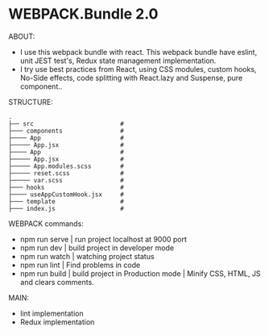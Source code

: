 # WEBPACK.Bundle 2.0

  ABOUT:
  - I use this webpack bundle with react. This webpack bundle have eslint, unit JEST test's, Redux state management implementation.
  - I try use best practices from React, using CSS modules, custom hooks, No-Side effects, code splitting with React.lazy and Suspense, pure component..
  
  STRUCTURE:
  
    .
    ├── src                        # 
    ├─── components                #    
    ├──── App                      #
    ├───── App.jsx                 #
    ├──── App                      #                 
    ├───── App.jsx                 #           
    ├───── App.modules.scss        #                
    ├───── reset.scss              #
    ├───── var.scss                #    
    ├─── hooks                     #
    ├──── useAppCustomHook.jsx     #
    ├─── template                  #   
    ├─── index.js                  #


  WEBPACK commands:
  - npm run serve | run project localhost at 9000 port
  - npm run dev   | build project in developer mode
  - npm run watch | watching project status
  - npm run lint  | Find problems in code
  - npm run build | build project in Production mode | Minify CSS, HTML, JS and clears comments.

  MAIN:
  - lint implementation
  - Redux implementation

  
